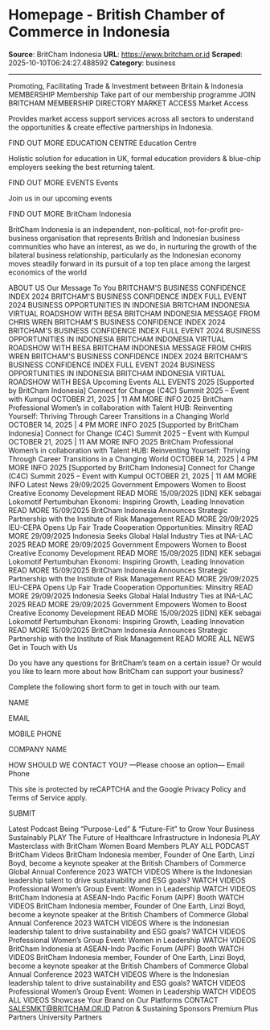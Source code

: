 # Homepage - British Chamber of Commerce in Indonesia

**Source**: BritCham Indonesia
**URL**: https://www.britcham.or.id
**Scraped**: 2025-10-10T06:24:27.488592
**Category**: business

---

Promoting, Facilitating Trade & Investment between Britain & Indonesia
MEMBERSHIP
Membership
Take part of our membership programme
JOIN BRITCHAM
MEMBERSHIP DIRECTORY
MARKET ACCESS
Market Access

Provides market access support services across all sectors to understand the opportunities & create effective partnerships in Indonesia.

FIND OUT MORE
EDUCATION CENTRE
Education Centre

Holistic solution for education in UK, formal education providers & blue-chip employers seeking the best returning talent.

FIND OUT MORE
EVENTS
Events

Join us in our upcoming events

FIND OUT MORE
BritCham Indonesia

BritCham Indonesia is an independent, non-political, not-for-profit pro-business organisation that represents British and Indonesian business communities who have an interest, as we do, in nurturing the growth of the bilateral business relationship, particularly as the Indonesian economy moves steadily forward in its pursuit of a top ten place among the largest economics of the world

ABOUT US
Our Message To You
BRITCHAM'S BUSINESS CONFIDENCE INDEX 2024
BRITCHAM'S BUSINESS CONFIDENCE INDEX FULL EVENT 2024
BUSINESS OPPORTUNITIES IN INDONESIA
BRITCHAM INDONESIA VIRTUAL ROADSHOW WITH BESA
BRITCHAM INDONESIA
MESSAGE FROM CHRIS WREN
BRITCHAM'S BUSINESS CONFIDENCE INDEX 2024
BRITCHAM'S BUSINESS CONFIDENCE INDEX FULL EVENT 2024
BUSINESS OPPORTUNITIES IN INDONESIA
BRITCHAM INDONESIA VIRTUAL ROADSHOW WITH BESA
BRITCHAM INDONESIA
MESSAGE FROM CHRIS WREN
BRITCHAM'S BUSINESS CONFIDENCE INDEX 2024
BRITCHAM'S BUSINESS CONFIDENCE INDEX FULL EVENT 2024
BUSINESS OPPORTUNITIES IN INDONESIA
BRITCHAM INDONESIA VIRTUAL ROADSHOW WITH BESA
Upcoming Events
ALL EVENTS
2025
[Supported by BritCham Indonesia] Connect for Change (C4C) Summit 2025 – Event with Kumpul
OCTOBER 21, 2025 | 11 AM
MORE INFO
2025
BritCham Professional Women’s in collaboration with Talent HUB: Reinventing Yourself: Thriving Through Career Transitions in a Changing World
OCTOBER 14, 2025 | 4 PM
MORE INFO
2025
[Supported by BritCham Indonesia] Connect for Change (C4C) Summit 2025 – Event with Kumpul
OCTOBER 21, 2025 | 11 AM
MORE INFO
2025
BritCham Professional Women’s in collaboration with Talent HUB: Reinventing Yourself: Thriving Through Career Transitions in a Changing World
OCTOBER 14, 2025 | 4 PM
MORE INFO
2025
[Supported by BritCham Indonesia] Connect for Change (C4C) Summit 2025 – Event with Kumpul
OCTOBER 21, 2025 | 11 AM
MORE INFO
Latest News
29/09/2025
Government Empowers Women to Boost Creative Economy Development
READ MORE
15/09/2025
[IDN] KEK sebagai Lokomotif Pertumbuhan Ekonomi: Inspiring Growth, Leading Innovation
READ MORE
15/09/2025
BritCham Indonesia Announces Strategic Partnership with the Institute of Risk Management
READ MORE
29/09/2025
IEU-CEPA Opens Up Fair Trade Cooperation Opportunities: Minsitry
READ MORE
29/09/2025
Indonesia Seeks Global Halal Industry Ties at INA-LAC 2025
READ MORE
29/09/2025
Government Empowers Women to Boost Creative Economy Development
READ MORE
15/09/2025
[IDN] KEK sebagai Lokomotif Pertumbuhan Ekonomi: Inspiring Growth, Leading Innovation
READ MORE
15/09/2025
BritCham Indonesia Announces Strategic Partnership with the Institute of Risk Management
READ MORE
29/09/2025
IEU-CEPA Opens Up Fair Trade Cooperation Opportunities: Minsitry
READ MORE
29/09/2025
Indonesia Seeks Global Halal Industry Ties at INA-LAC 2025
READ MORE
29/09/2025
Government Empowers Women to Boost Creative Economy Development
READ MORE
15/09/2025
[IDN] KEK sebagai Lokomotif Pertumbuhan Ekonomi: Inspiring Growth, Leading Innovation
READ MORE
15/09/2025
BritCham Indonesia Announces Strategic Partnership with the Institute of Risk Management
READ MORE
ALL NEWS
Get in Touch with Us

Do you have any questions for BritCham’s team on a certain issue? Or would you like to learn more about how BritCham can support your business?

Complete the following short form to get in touch with our team.

NAME

EMAIL

MOBILE PHONE

COMPANY NAME

HOW SHOULD WE CONTACT YOU?
—Please choose an option—
Email
Phone

This site is protected by reCAPTCHA and the Google Privacy Policy and Terms of Service apply.

SUBMIT

Latest Podcast
Being “Purpose-Led” & “Future-Fit” to Grow Your Business Sustainably
 PLAY
The Future of Healthcare Infrastructure in Indonesia
 PLAY
Masterclass with BritCham Women Board Members
 PLAY
ALL PODCAST
BritCham Videos
BritCham Indonesia member, Founder of One Earth, Linzi Boyd, become a keynote speaker at the British Chambers of Commerce Global Annual Conference 2023
WATCH VIDEOS
Where is the Indonesian leadership talent to drive sustainability and ESG goals?
WATCH VIDEOS
Professional Women’s Group Event: Women in Leadership
WATCH VIDEOS
BritCham Indonesia at ASEAN-Indo Pacific Forum (AIPF) Booth
WATCH VIDEOS
BritCham Indonesia member, Founder of One Earth, Linzi Boyd, become a keynote speaker at the British Chambers of Commerce Global Annual Conference 2023
WATCH VIDEOS
Where is the Indonesian leadership talent to drive sustainability and ESG goals?
WATCH VIDEOS
Professional Women’s Group Event: Women in Leadership
WATCH VIDEOS
BritCham Indonesia at ASEAN-Indo Pacific Forum (AIPF) Booth
WATCH VIDEOS
BritCham Indonesia member, Founder of One Earth, Linzi Boyd, become a keynote speaker at the British Chambers of Commerce Global Annual Conference 2023
WATCH VIDEOS
Where is the Indonesian leadership talent to drive sustainability and ESG goals?
WATCH VIDEOS
Professional Women’s Group Event: Women in Leadership
WATCH VIDEOS
ALL VIDEOS
Showcase Your Brand on Our Platforms
CONTACT SALESMKT@BRITCHAM.OR.ID
Patron & Sustaining Sponsors
Premium Plus
Partners
University Partners

